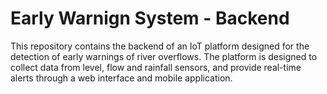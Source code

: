 
# Early Warnign System - Backend

This repository contains the backend of an IoT platform designed for the detection of early warnings of river overflows. The platform is designed to collect data from level, flow and rainfall sensors, and provide real-time alerts through a web interface and mobile application.
